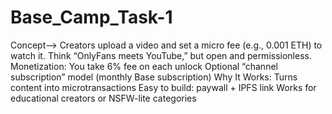 # Base_Camp_Task-1


Concept--> Creators upload a video and set a micro fee (e.g., 0.001 ETH) to watch it. Think “OnlyFans meets YouTube,” but open and permissionless. Monetization: You take 6% fee on each unlock Optional “channel subscription” model (monthly Base subscription) Why It Works: Turns content into microtransactions Easy to build: paywall + IPFS link Works for educational creators or NSFW-lite categories
